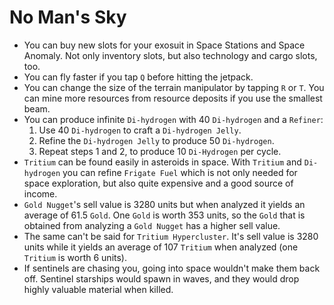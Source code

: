 # No Man's Sky

- You can buy new slots for your exosuit in Space Stations and Space Anomaly. Not only inventory slots, but also technology and cargo slots, too.
- You can fly faster if you tap `Q` before hitting the jetpack.
- You can change the size of the terrain manipulator by tapping `R` or `T`. You can mine more resources from resource deposits if you use the smallest beam.
- You can produce infinite `Di-hydrogen` with 40 `Di-hydrogen` and a `Refiner`:
    1. Use 40 `Di-hydrogen` to craft a `Di-hydrogen Jelly`.
    2. Refine the `Di-hydrogen Jelly` to produce 50 `Di-hydrogen`.
    3. Repeat steps 1 and 2, to produce 10 `Di-Hydrogen` per cycle.
- `Tritium` can be found easily in asteroids in space. With `Tritium` and `Di-hydrogen` you can refine `Frigate Fuel` which is not only needed for space exploration, but also quite expensive and a good source of income.
- `Gold Nugget`'s sell value is 3280 units but when analyzed it yields an average of 61.5 `Gold`. One `Gold` is worth 353 units, so the `Gold` that is obtained from analyzing a `Gold Nugget` has a higher sell value.
- The same can't be said for `Tritium Hypercluster`. It's sell value is 3280 units while it yields an average of 107 `Tritium` when analyzed (one `Tritium` is worth 6 units).
- If sentinels are chasing you, going into space wouldn't make them back off. Sentinel starships would spawn in waves, and they would drop highly valuable material when killed.
